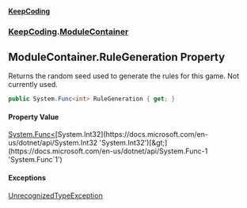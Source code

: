 #### [KeepCoding](index.md 'index')
### [KeepCoding](KeepCoding.md 'KeepCoding').[ModuleContainer](ModuleContainer.md 'KeepCoding.ModuleContainer')
## ModuleContainer.RuleGeneration Property
Returns the random seed used to generate the rules for this game. Not currently used.  
```csharp
public System.Func<int> RuleGeneration { get; }
```
#### Property Value
[System.Func&lt;](https://docs.microsoft.com/en-us/dotnet/api/System.Func-1 'System.Func`1')[System.Int32](https://docs.microsoft.com/en-us/dotnet/api/System.Int32 'System.Int32')[&gt;](https://docs.microsoft.com/en-us/dotnet/api/System.Func-1 'System.Func`1')
#### Exceptions
[UnrecognizedTypeException](UnrecognizedTypeException.md 'KeepCoding.Internal.UnrecognizedTypeException')  
